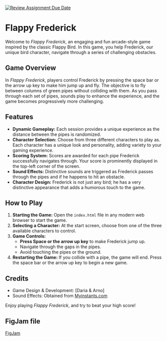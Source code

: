 [![Review Assignment Due Date](https://classroom.github.com/assets/deadline-readme-button-24ddc0f5d75046c5622901739e7c5dd533143b0c8e959d652212380cedb1ea36.svg)](https://classroom.github.com/a/Y748gS5A)
# Flappy Frederick

Welcome to *Flappy Frederick*, an engaging and fun arcade-style game inspired by the classic Flappy Bird. In this game, you help Frederick, our unique bird character, navigate through a series of challenging obstacles.

## Game Overview

In *Flappy Frederick*, players control Frederick by pressing the space bar or the arrow up key to make him jump up and fly. The objective is to fly between columns of green pipes without colliding with them. As you pass through each set of pipes, sounds play to enhance the experience, and the game becomes progressively more challenging.

## Features

- **Dynamic Gameplay:** Each session provides a unique experience as the distance between the pipes is randomized.
- **Character Selection:** Choose from three different characters to play as. Each character has a unique look and personality, adding variety to your gaming experience.
- **Scoring System:** Scores are awarded for each pipe Frederick successfully navigates through. Your score is prominently displayed in the top-left corner of the screen.
- **Sound Effects:** Distinctive sounds are triggered as Frederick passes through the pipes and if he happens to hit an obstacle.
- **Character Design:** Frederick is not just any bird; he has a very distinctive appearance that adds a humorous touch to the game.

## How to Play

1. **Starting the Game:** Open the `index.html` file in any modern web browser to start the game.
2. **Selecting a Character:** At the start screen, choose from one of the three available characters to control.
3. **Game Controls:**
   - **Press Space or the arrow up key** to make Frederick jump up.
   - Navigate through the gaps in the pipes.
   - Avoid touching the pipes or the ground.
4. **Restarting the Game:** If you collide with a pipe, the game will end. Press the space bar or the arrow up key to begin a new game.

## Credits

- Game Design & Development: [Daria & Arno]
- Sound Effects: Obtained from [Myinstants.com](https://www.myinstants.com/en/index/be/)

Enjoy playing *Flappy Frederick*, and try to beat your high score!

## FigJam file
[FigJam](https://www.figma.com/file/YUZgb4TMkcO7MbejXxJv28/Workshop?type=whiteboard&node-id=0%3A1&t=e8iD4B19tQIGAXVn-1)